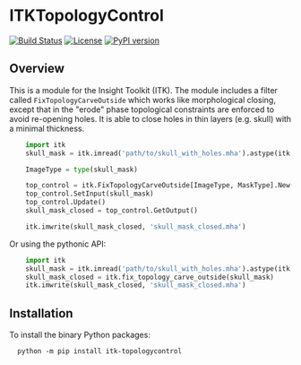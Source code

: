 # ITKTopologyControl

[![Build Status](https://github.com/dyollb/ITKTopologyControl/workflows/Build,%20test,%20package/badge.svg)](https://github.com/dyollb/ITKTopologyControl/actions)
[![License](https://img.shields.io/github/license/dyollb/ITKTopologyControl?color=blue)](https://github.com/dyollb/ITKTopologyControl/blob/main/LICENSE)
[![PyPI version](https://img.shields.io/pypi/v/itk-topologycontrol.svg)](https://badge.fury.io/py/itk-topologycontrol)

## Overview

This is a module for the Insight Toolkit (ITK). The module includes a filter called `FixTopologyCarveOutside` which works like morphological closing, except that in the "erode" phase topological constraints are enforced to avoid re-opening holes. It is able to close holes in thin layers (e.g. skull) with a minimal thickness.

```python
    import itk
    skull_mask = itk.imread('path/to/skull_with_holes.mha').astype(itk.US)

    ImageType = type(skull_mask)

    top_control = itk.FixTopologyCarveOutside[ImageType, MaskType].New()
    top_control.SetInput(skull_mask)
    top_control.Update()
    skull_mask_closed = top_control.GetOutput()

    itk.imwrite(skull_mask_closed, 'skull_mask_closed.mha')
```

Or using the pythonic API:

```python
    import itk
    skull_mask = itk.imread('path/to/skull_with_holes.mha').astype(itk.US)
    skull_mask_closed = itk.fix_topology_carve_outside(skull_mask)
    itk.imwrite(skull_mask_closed, 'skull_mask_closed.mha')
```

## Installation

To install the binary Python packages:

```shell
  python -m pip install itk-topologycontrol
```
